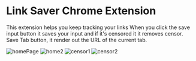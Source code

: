 # Link Saver Chrome Extension
 This extension helps you keep tracking your links
 When you click the save input button it saves your input and if it's censored it it removes censor.
 Save Tab button, it render out the URL of the current tab.
 
 
 
 
 
 
 
 
![homePage](https://user-images.githubusercontent.com/96104474/205496738-a8037d81-4d3f-4efd-8e1f-9705f4de14c2.png)
![home2](https://user-images.githubusercontent.com/96104474/205496742-2366b027-e39f-4719-b41a-ceefb30c5625.png)
![censor1](https://user-images.githubusercontent.com/96104474/205497138-70ef55fd-a666-4e9b-80a9-1ce328da12d5.png)
![censor2](https://user-images.githubusercontent.com/96104474/205497140-b80ebdc0-35a2-48e7-bc14-21e7fd35aa37.png)
